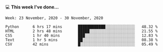 💻 **This week I've done...**

<!--START_SECTION:waka-->
```text
Week: 23 November, 2020 - 30 November, 2020

Python      6 hrs 17 mins       ████████████░░░░░░░░░░░░░   48.32 % 
HTML        2 hrs 48 mins       █████░░░░░░░░░░░░░░░░░░░░   21.55 % 
CSS         1 hr 40 mins        ███░░░░░░░░░░░░░░░░░░░░░░   12.83 % 
Text        1 hr 5 mins         ██░░░░░░░░░░░░░░░░░░░░░░░   08.38 % 
CSV         42 mins             █░░░░░░░░░░░░░░░░░░░░░░░░   05.49 %
```
<!--END_SECTION:waka-->
